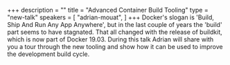 +++
description = ""
title = "Advanced Container Build Tooling"
type = "new-talk"
speakers = [
        "adrian-mouat",
]
+++
Docker's slogan is 'Build, Ship And Run Any App Anywhere', but in the last couple of years the 'build' part seems to have stagnated. That all changed with the release of buildkit, which is now part of Docker 19.03. During this talk Adrian will share with you a tour through the new tooling and show how it can be used to improve the development build cycle.